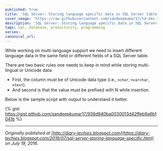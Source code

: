 ```yaml
---
published: true
title: 'SQL Server: Storing language specific data in SQL Server table field.'
cover_image: 'https://raw.githubusercontent.com/sandeepkumar17/td-dev.to/master/assets/blog-cover/sql-server.png'
description: 'SQL Server: Storing language specific data in SQL Server table field.'
tags: sql, database, productivity, programming
series:
canonical_url:
---
```


While working on multi-language support we need to insert different language data in the same field or different fields of a SQL Server table.

There are two basic rules one needs to keep in mind while storing multi-lingual or Unicode data:
- First, the column must be of Unicode data type (i.e., `nchar`, `nvarchar`, `ntext`).
- And second is that the value must be prefixed with N while insertion.

Below is the sample script with output to understand it better.

{% gist https://gist.github.com/sandeepkumar17/938d940ba0030013d42ffeb9a6b1041b %}

---
_Originally published at [http://diary-techies.blogspot.com](https://diary-techies.blogspot.com/2016/07/sql-server-storing-language-specific.html) on 
July 19, 2016._
